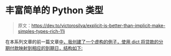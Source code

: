 # 丰富简单的 Python 类型

> 原文：<https://dev.to/victorosilva/explicit-is-better-than-implicit-make-simples-types-rich-11i>

在本系列文章的前一篇文章[中，我创建了一个虚构的例子，使用 dict 将贷款的分期付款映射到相应的到期日，结构如下:](https://dev.to/victorosilva/explicit-is-better-than-implicit-avoid-dict-overuse-57k4)